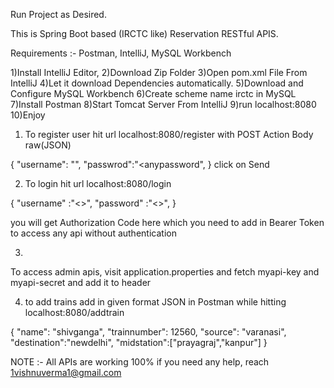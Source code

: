 Run Project as Desired.

This is Spring Boot based (IRCTC like) Reservation RESTful APIS.

Requirements :- Postman, IntelliJ, MySQL Workbench

1)Install IntelliJ Editor,
2)Download Zip Folder
3)Open pom.xml File From IntelliJ
4)Let it download Dependencies automatically.
5)Download and Configure MySQL Workbench
6)Create scheme name irctc in MySQL
7)Install Postman
8)Start Tomcat Server From IntelliJ
9)run localhost:8080
10)Enjoy

1) To register user
hit url localhost:8080/register with POST Action
Body raw(JSON)

{
"username": "<anyname>",
"passwrod":"<anypassword",
}
click on Send

2) To login
hit url localhost:8080/login

{
"username" :"<>",
"password" :"<>",
}

you will get Authorization Code here which you need to add in Bearer Token to access any api without authentication

3)
To access admin apis, visit application.properties and fetch myapi-key and myapi-secret and add it to header 

4) to add trains add in given format JSON in Postman while hitting localhost:8080/addtrain 

{ "name": "shivganga",
"trainnumber": 12560,
"source": "varanasi",
"destination":"newdelhi",
"midstation":["prayagraj","kanpur"]
}



NOTE :- All APIs are working 100%
if you need any help, 
reach 1vishnuverma1@gmail.com

